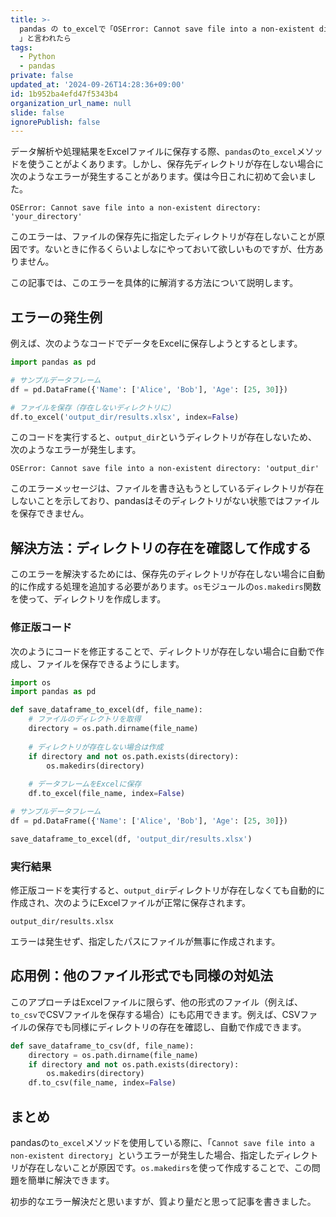 ```yaml
---
title: >-
  pandas の to_excelで「OSError: Cannot save file into a non-existent directory:
  」と言われたら
tags:
  - Python
  - pandas
private: false
updated_at: '2024-09-26T14:28:36+09:00'
id: 1b952ba4efd47f5343b4
organization_url_name: null
slide: false
ignorePublish: false
---
```

データ解析や処理結果をExcelファイルに保存する際、`pandas`の`to_excel`メソッドを使うことがよくあります。しかし、保存先ディレクトリが存在しない場合に次のようなエラーが発生することがあります。僕は今日これに初めて会いました。

```
OSError: Cannot save file into a non-existent directory: 'your_directory'
```

このエラーは、ファイルの保存先に指定したディレクトリが存在しないことが原因です。ないときに作るくらいよしなにやっておいて欲しいものですが、仕方ありません。

この記事では、このエラーを具体的に解消する方法について説明します。

## エラーの発生例

例えば、次のようなコードでデータをExcelに保存しようとするとします。

```python
import pandas as pd

# サンプルデータフレーム
df = pd.DataFrame({'Name': ['Alice', 'Bob'], 'Age': [25, 30]})

# ファイルを保存（存在しないディレクトリに）
df.to_excel('output_dir/results.xlsx', index=False)
```

このコードを実行すると、`output_dir`というディレクトリが存在しないため、次のようなエラーが発生します。

```
OSError: Cannot save file into a non-existent directory: 'output_dir'
```

このエラーメッセージは、ファイルを書き込もうとしているディレクトリが存在しないことを示しており、pandasはそのディレクトリがない状態ではファイルを保存できません。

## 解決方法：ディレクトリの存在を確認して作成する

このエラーを解決するためには、保存先のディレクトリが存在しない場合に自動的に作成する処理を追加する必要があります。`os`モジュールの`os.makedirs`関数を使って、ディレクトリを作成します。

### 修正版コード

次のようにコードを修正することで、ディレクトリが存在しない場合に自動で作成し、ファイルを保存できるようにします。

```python
import os
import pandas as pd

def save_dataframe_to_excel(df, file_name):
    # ファイルのディレクトリを取得
    directory = os.path.dirname(file_name)
    
    # ディレクトリが存在しない場合は作成
    if directory and not os.path.exists(directory):
        os.makedirs(directory)
    
    # データフレームをExcelに保存
    df.to_excel(file_name, index=False)

# サンプルデータフレーム
df = pd.DataFrame({'Name': ['Alice', 'Bob'], 'Age': [25, 30]})

save_dataframe_to_excel(df, 'output_dir/results.xlsx')
```

### 実行結果

修正版コードを実行すると、`output_dir`ディレクトリが存在しなくても自動的に作成され、次のようにExcelファイルが正常に保存されます。

```
output_dir/results.xlsx
```

エラーは発生せず、指定したパスにファイルが無事に作成されます。

## 応用例：他のファイル形式でも同様の対処法

このアプローチはExcelファイルに限らず、他の形式のファイル（例えば、`to_csv`でCSVファイルを保存する場合）にも応用できます。例えば、CSVファイルの保存でも同様にディレクトリの存在を確認し、自動で作成できます。

```python
def save_dataframe_to_csv(df, file_name):
    directory = os.path.dirname(file_name)
    if directory and not os.path.exists(directory):
        os.makedirs(directory)
    df.to_csv(file_name, index=False)
```

## まとめ

pandasの`to_excel`メソッドを使用している際に、「`Cannot save file into a non-existent directory`」というエラーが発生した場合、指定したディレクトリが存在しないことが原因です。`os.makedirs`を使って作成することで、この問題を簡単に解決できます。

初歩的なエラー解決だと思いますが、質より量だと思って記事を書きました。
